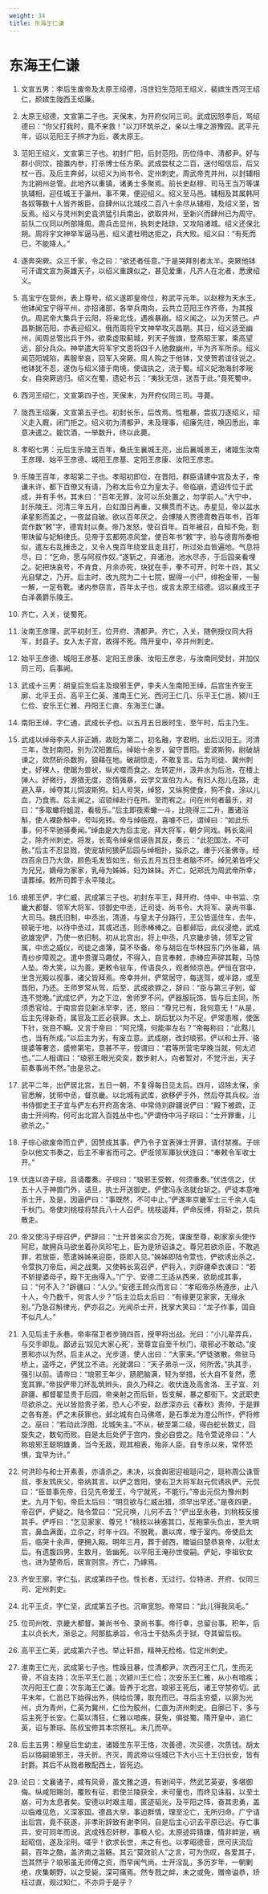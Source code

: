 ```yaml
---
weight: 34
title: 东海王仁谦
---
```


# 东海王仁谦

1. <span id="东海王仁谦-1"></span>
文宣五男：李后生废帝及太原王绍德，冯世妇生范阳王绍义，裴嫔生西河王绍仁，颜嫔生陇西王绍廉。

2. <span id="东海王仁谦-2"></span>
太原王绍德，文宣第二子也。天保末，为开府仪同三司。武成因怒李后，骂绍德曰：“你父打我时，竟不来救！”以刀环筑杀之，亲以土埋之游豫园。武平元年，诏以范阳王子辨才为后，袭太原王。

3. <span id="东海王仁谦-3"></span>
范阳王绍义，文宣第三子也。初封广阳，后封范阳。历位侍中、清都尹。好与群小同饮，擅置内参，打杀博士任方荣。武成尝杖之二百，送付昭信后，后又杖一百。及后主奔邺，以绍义为尚书令、定州刺史。周武帝克并州，以封辅相为北朔州总管。此地齐以重镇，诸勇士多聚焉。前长史赵穆、司马王当万等谋执辅相，迎任城王于瀛州。事不果，便迎绍义。绍义至马邑。辅相及其属韩阿各奴等数十人皆齐叛臣，自肆州以北城戍二百八十余尽从辅相，及绍义至，皆反焉。绍义与灵州刺史袁洪猛引兵南出，欲取并州，至新兴而肆州已为周守。前队二仪同以所部降周。周兵击显州，执刺史陆琼，又攻陷诸城。绍义还保北朔。周将宇文神举军逼马邑，绍义遣杜明达拒之，兵大败。绍义曰：“有死而已，不能降人。”

4. <span id="东海王仁谦-4"></span>
遂奔突厥。众三千家，令之曰：“欲还者任意。”于是哭拜别者太半。突厥他钵可汗谓文宣为英雄天子，以绍义重踝似之，甚见爱重，凡齐人在北者，悉隶绍义。

5. <span id="东海王仁谦-5"></span>
高宝宁在营州，表上尊号，绍义遂即皇帝位，称武平元年。以赵穆为天水王。他钵闻宝宁得平州，亦招诸部，各举兵南向，云共立范阳王作齐帝，为其报仇。周武帝大集兵于云阳，将亲北伐，遇疾暴崩。绍义闻之，以为天赞己。卢昌斯据范阳，亦表迎绍义。俄而周将宇文神举攻灭昌期。其日，绍义适至幽州，闻周总管出兵于外，欲乘虚取蓟城，列天子旌旗，登燕昭王冢，乘高望远，部分兵众。神举遣大将军宇文恩将四千人驰救幽州，半为齐军所杀。绍义闻范阳城陷，素服举哀，回军入突厥。周人购之于他钵，又使贺若谊往说之。他钵犹不忍，遂伪与绍义猎于南境，使谊执之，流于蜀。绍义妃渤海封孝琬女，自突厥逃归。绍义在蜀，遗妃书云：“夷狄无信，送吾于此。”竟死蜀中。

6. <span id="东海王仁谦-6"></span>
西河王绍仁，文宣第四子也，天保末，为开府仪同三司。寻薨。

7. <span id="东海王仁谦-7"></span>
陇西王绍廉，文宣第五子也。初封长乐，后改焉。性粗暴，尝拔刀逐绍义，绍义走入厩，闭门拒之。绍义初为清都尹，未及理事，绍廉先往，唤囚悉出，率意决遣之。能饮酒，一举数升，终以此薨。

8. <span id="东海王仁谦-8"></span>
孝昭七男：元后生乐陵王百年，桑氏生襄城王亮，出后襄城景王，诸姬生汝南王彦理、始平王彦德、城阳王彦基、定阳王彦康、汝阳王彦忠。

9. <span id="东海王仁谦-9"></span>
乐陵王百年，孝昭第二子也。孝昭初即位，在晋阳，群臣请建中宫及太子，帝谦未许，都下百僚又有请，乃称太后令立为皇太子。帝临崩，遗诏传位于武成，并有手书，其末曰：“百年无罪，汝可以乐处置之，勿学前人。”大宁中，封乐陵王。河清三年五月，白虹围日再重，又横贯而不达。赤星见，帝以盆水承星影而盖之，一夜盆自破。欲以百年厌之。会博陵人贾德胄教百年书，百年尝作数“敕”字，德胄封以奏。帝乃发怒，使召百年。百年被召，自知不免，割带玦留与妃斛律氏。见帝于玄都苑凉风堂，使百年书“敕”字，验与德胄所奏相似，遣左右乱捶击之，又令人曳百年绕堂且走且打，所过处血皆遍地。气息将尽，曰：“乞命，愿与阿叔作奴。”遂斩之，弃诸池，池水尽赤，于后园亲看埋之。妃把玦哀号，不肯食，月余亦死，玦犹在手，拳不可开，时年十四，其父光自擘之，乃开。后主时，改九院为二十七院，掘得一小尸，绯袍金带，一髻一解，一足有靴。诸内参窃言，百年太子也，或言太原王绍德。诏以襄成王子白泽袭爵乐陵王。

10. <span id="东海王仁谦-10"></span>
齐亡，入关，徙蜀死。

11. <span id="东海王仁谦-11"></span>
汝南王彦理，武平初封王，位开府、清都尹。齐亡，入关，随例授仪同大将军，封县子。女入太子宫，故得不死。隋开皇中，卒并州刺史。

12. <span id="东海王仁谦-12"></span>
始平王彦德、城阳王彦基、定阳王彦康、汝阳王彦忠，与汝南同受封，并加仪同三司，后事阙。

13. <span id="东海王仁谦-13"></span>
武成十三男：胡皇后生后主及琅邪王俨，李夫人生南阳王绰，后宫生齐安王廓、北平王贞、高平王仁英、淮南王仁光、西河王仁几、乐平王仁邕、颍川王仁俭、安乐王仁雅、丹阳王仁直、东海王仁谦。

14. <span id="东海王仁谦-14"></span>
南阳王绰，字仁通，武成长子也。以五月五日辰时生，至午时，后主乃生。

15. <span id="东海王仁谦-15"></span>
武成以绰母李夫人非正嫡，故贬为第二，初名融，字君明，出后汉阳王。河清三年，改封南阳，别为汉阳置后。绰始十余岁，留守晋阳。爱波斯狗，尉破胡谏之，欻然斫杀数狗，狼藉在地。破胡惊走，不敢复言。后为司徒、冀州刺史，好裸人，使踞为兽状，纵犬噬而食之。左转定州，汲井水为后池，在楼上弹人。好微行，游猎无度，恣情强暴，云学文宣伯为人。有妇人抱儿在路，走避入草，绰夺其儿饲波斯狗。妇人号哭，绰怒，又纵狗使食，狗不食，涂以儿血，乃食焉。后主闻之，诏锁绰赴行在所。至而宥之。问在州何者最乐，对曰：“多取蠍将蛆混，看极乐。”后主即夜索蠍一斗，比晓得三二升，置诸浴斛，使人裸卧斛中，号叫宛转。帝与绰临观，喜噱不已，谓绰曰：“如此乐事，何不早驰驿奏闻。”绰由是大为后主宠，拜大将军，朝夕同戏。韩长鸾间之，除齐州刺史。将发，长鸾令绰亲信诬告其反，奏云：“此犯国法，不可赦。”后主不忍显戮，使宠胡何猥萨后园与绰相扑，搤杀之。瘗于兴圣佛寺。经四百余日乃大敛，颜色毛发皆如生，俗云五月五日生者脑不坏。绰兄弟皆呼父为兄兄，嫡母为家家，乳母为姊姊，妇为妹妹。齐亡，妃郑氏为周武帝所幸，请葬绰。敕所司葬于永平陵北。

16. <span id="东海王仁谦-16"></span>
琅邪王俨，字仁威，武成第三子也。初封东平王，拜开府、侍中、中书监、京畿大都督、领军大将军、领御史中丞，迁司徒、尚书令、大将军、录尚书事、大司马。魏氏旧制，中丞出，清道，与皇太子分路行，王公皆遥住车，去牛，顿轭于地，以待中丞过，其或迟违，则赤棒棒之。自都邺后，此仪浸绝，武成欲雄宠俨，乃使一依旧制。初从北宫出，将上中丞，凡京畿步骑，领军之官属，中丞之威仪，司徒之卤簿，莫不毕备。帝与胡后在华林园东门外张幕，隔青纱步障观之。遣中贵骤马趣仗，不得入，自言奉敕，赤棒应声碎其鞍，马惊人坠。帝大笑，以为善。更敕令驻车，传语良久，观者倾京邑。俨恒在宫中，坐含光殿以视事，诸父皆拜焉。帝幸并州，俨常居守，每送驾，或半路，或至晋阳，乃还。王师罗常从驾，后至，武成欲罪之，辞曰：“臣与第三子别，留连不觉晚。”武成忆俨，为之下泣，舍师罗不问。俨器服玩饰，皆与后主同，所须悉官给。于南宫尝见新冰早李，还，怒曰：“尊兄已有，我何意无！”从是，后主先得新奇，属官及工匠必获罪。太上、胡后犹以为不足。俨常患喉，使医下针，张目不瞬。又言于帝曰：“阿兄懦，何能率左右？”帝每称曰：“此黠儿也，当有所成。”以后主为劣，有废立意。武成崩，改封琅邪。俨以和土开、骆提婆等奢恣，盛修第宅，意甚不平，尝谓曰：“君等所营宅早晚当就，何太迟也。”二人相谓曰：“琅邪王眼光奕奕，数步射人，向者暂对，不觉汗出，天子前奏事尚不然。”由是忌之。

17. <span id="东海王仁谦-17"></span>
武平二年，出俨居北宫，五日一朝，不复得每日见太后。四月，诏除太保，余官悉解，犹带中丞，督京畿。以北城有武库，欲移俨于外，然后夺其兵权。治书侍御史王子宜与俨左右开府高舍洛、中常侍刘辟疆说俨曰：“殿下被疏，正由士开间构，何可出北宫入百姓丛中也。”俨谓侍中冯子琮曰：“士开罪重，儿欲杀之。”

18. <span id="东海王仁谦-18"></span>
子琮心欲废帝而立俨，因赞成其事。俨乃令子宜表弹士开罪，请付禁推。子琮杂以他文书奏之，后主不审省而可之。俨诳领军厙狄伏连曰：“奉敕令军收士开。”

19. <span id="东海王仁谦-19"></span>
伏连以咨子琮，且请覆奏。子琮曰：“琅邪王受敕，何须重奏。”伏连信之，伏五十人于神兽门外，诘旦，执士开送御史。俨使冯永洛就台斩之。俨徒本意唯杀士开，及是，因逼俨曰：“事既然，不可中止。”俨遂率京畿军士三千余人屯千秋门。帝使刘桃枝将禁兵八十人召俨。桃枝遥拜，俨命反缚，将斩之，禁兵散走。

20. <span id="东海王仁谦-20"></span>
帝又使冯子琮召俨，俨辞曰：“士开昔来实合万死，谋废至尊，剃家家头使作阿尼，故拥兵马欲坐着孙凤珍宅上，臣为是矫诏诛之。尊兄若欲杀臣，不敢逃罪，若放臣，愿遣姊姊来迎臣，臣即入见。”姊姊即陆令萱也，俨欲诱出杀之。令萱执刀帝后，闻之战栗。又使韩长鸾召俨，俨将入，刘辟疆牵衣谏曰：“若不斩提婆母子，殿下无由得入。”广宁、安德二王适从西来，欲助成其事，曰：“何不入？”辟疆曰：“人少。”安德王顾众而言曰：“孝昭帝杀杨遵彦，止八十人，今乃数千，何言人少？”后主泣启太后曰：“有缘更见家家，无缘永别。”乃急召斛律光，俨亦召之。光闻杀士开，抚掌大笑曰：“龙子作事，固自不似凡人。”

21. <span id="东海王仁谦-21"></span>
入见后主于永巷。帝率宿卫者步骑四百，授甲将出战。光曰：“小儿辈弄兵，与交手即乱。鄙谚云‘奴见大家心死’，至尊宜自至千秋门，琅邪必不敢动。”皮景和亦以为然，后主从之。光步道，使人出曰：“大家来。”俨徒骇散。帝驻马桥上，遥呼之，俨犹立不进。光就谓曰：“天子弟杀一汉，何所苦。”执其手，强引以前。请帝曰：“琅邪王年少，肠肥脑满，轻为举措，长大自不复然，愿宽其罪。”帝拔俨带刀环乱筑辫头，良久乃释之。收伏连及高舍洛、王子宜、刘辟疆、都督翟显贵于后园，帝亲射之而后斩，皆支解，暴之都街下。文武职吏尽欲杀之。光以皆勋贵子弟，恐人心不安，赵彦深亦云《春秋》责帅，于是罪之各有差。俨之未获罪也，邺北城有白马佛塔，是石季龙为澄公所作，俨将修之。巫曰：“若动此浮图，北城失主。”不从，破至第二级，得白蛇长数丈，回旋失之，数旬而败。自是太后处俨于宫内，食必自尝之。陆令萱说帝曰：“人称琅邪王聪明雄勇，当今无敌，观其相表，殆非人臣。自专杀以来，常怀恐惧，宜早为计。”

22. <span id="东海王仁谦-22"></span>
何洪珍与和士开素善，亦请杀之。未决，以食舆密迎祖珽问之，珽称周公诛管叔，季友鸩庆父，帝纳其言。以俨之晋阳，使右卫大将军赵元侃诱执俨。元侃曰：“臣昔事先帝，日见先帝爱王，今宁就死，不能行。”帝出元侃为豫州刺史。九月下旬，帝启太后曰：“明旦欲与仁威出猎，须早出早还。”是夜四更，帝召俨，俨疑之。陆令萱曰：“兄兄唤，儿何不去？”俨出至永巷，刘桃枝反接其手。俨呼曰：“乞见家家、尊兄！”桃枝以袂塞其口，反袍蒙头负出，至大明宫，鼻血满面，立杀之，时年十四。不脱靴，裹以席，埋于室内。帝使启太后，临哭十余声，便拥入殿。明年三月，葬于邺西，赠谥曰楚恭哀帝，以慰太后。有遗腹四男，生数月，皆幽死。以平阳王淹孙世俊嗣。俨妃，李祖钦女也，进为楚帝后，居宣则宫。齐亡，乃嫁焉。

23. <span id="东海王仁谦-23"></span>
齐安王廓，字仁弘，武成第四子也。性长者，无过行。位特进、开府、仪同三司、定州刺史。

24. <span id="东海王仁谦-24"></span>
北平王贞，字仁坚，武成第五子也。沉审宽恕。帝常曰：“此儿得我凤毛。”

25. <span id="东海王仁谦-25"></span>
位司州牧、京畿大都督，兼尚书令、录尚书事。帝行幸，总留台事。积年，后主以贞长大，渐忌之。阿那肱承旨，令冯士干劾系贞于狱，夺其留后权。

26. <span id="东海王仁谦-26"></span>
高平王仁英，武成第六子也。举止轩昂，精神无检格。位定州刺史。

27. <span id="东海王仁谦-27"></span>
淮南王仁光，武成第七子也。性躁且暴，位清都尹。次西河王仁几，生而无骨，不自支持；次乐平王仁邕；次颍川王仁俭；次安乐王仁雅，从小有喑疾；次丹阳王仁直；次东海王仁谦。皆养于北宫。琅邪王死后，诸王守禁弥切。武平末年，仁邕已下始得出外，供给俭薄，取充而已。寻后主穷蹙，以廓为光州，贞为青州，仁英为冀州，仁俭为胶州，仁直为济州刺史。自廓已下，多与后主死于长安。仁英以清狂，仁雅以喑疾，获免，俱徙蜀。隋开皇中，追仁英，诏与萧琮、陈叔宝修其本宗祭礼。未几而卒。

28. <span id="东海王仁谦-28"></span>
后主五男：穆皇后生幼主，诸姬生东平王恪，次善德，次买德，次质钱。胡太后以恪嗣琅邪王，寻夭折。齐灭，周武帝以任城已下大小三十王归长安，皆有封爵。其后不从戮者散配西土，皆死边。

29. <span id="东海王仁谦-29"></span>
论曰：文襄诸子，咸有风骨，虽文雅之道，有谢间平，然武艺英姿，多堪御侮。纵咸阳赐剑，覆败有征，若使兰陵获全，未可量也，而终见诛翦，以至土崩，可为太息者矣。安德以时艰主暗，匿迹韬光，及平阳之阵，奋其忠勇，盖以临难见危，义深家国。德昌大举，事迫群情，理至沦亡，无所归命。广宁请出后宫，竟不获遂，非孝珩辞致有谢李同，自是后主心识去平原已远。存亡事异，安可同年而说。武成残忍奸秽，事极人伦。太原迹异猜嫌，情非衅逆，祸起昭信，遂及淫刑。嗟乎！欲求长世，未之有也。以孝昭德音，庶可庆流后嗣，百年之酷，盖济南之滥觞。其云“莫效前人”之言，可为伤叹，各爱其子，岂其然乎？琅邪虽无师傅之资，而早闻气尚。士开淫乱，多历岁年，一朝剿绝，庆集朝野，以之受毙，深可痛焉。然专戮之衅，未之或免，赠帝谥恭，矫枉过直，观过知仁，不亦异于是乎？
